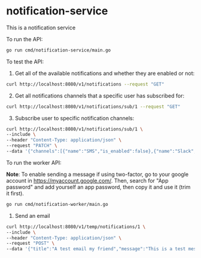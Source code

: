 # notification-service
This is a notification service

To run the API:
```bash
go run cmd/notification-service/main.go
```

To test the API:
1. Get all of the available notifications and whether they are enabled or not:

```bash
curl http://localhost:8080/v1/notifications --request "GET"
```

2. Get all notifications channels that a specific user has subscribed for:

```bash
curl http://localhost:8080/v1/notifications/sub/1 --request "GET" 
```

3. Subscribe user to specific notification channels:

```bash
curl http://localhost:8080/v1/notifications/sub/1 \
--include \
--header "Content-Type: application/json" \
--request "PATCH" \
--data '{"channels":[{"name":"SMS","is_enabled":false},{"name":"Slack","is_enabled":false}]}'
```

To run the worker API:

**Note**: To enable sending a message if using two-factor, go to your google account in https://myaccount.google.com/. Then, search for "App password" and add yourself an app password, then copy it and use it (trim it first).

```bash
go run cmd/notification-worker/main.go
```

1. Send an email
```bash
curl http://localhost:8080/v1/temp/notifications/1 \
--include \
--header "Content-Type: application/json" \
--request "POST" \
--data '{"title":"A test email my friend","message":"This is a test message my friend","topic_id":"1","template_id":"1"}'
```

